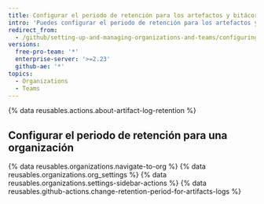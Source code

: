 ```yaml
---
title: Configurar el periodo de retención para los artefactos y bitácoras de las GitHub actions en tu organización
intro: 'Puedes configurar el periodo de retención para los artefactos y las bitácoras de {% data variables.product.prodname_actions %} en tu organización.'
redirect_from:
  - /github/setting-up-and-managing-organizations-and-teams/configuring-the-retention-period-for-github-actions-artifacts-and-logs-in-your-organization
versions:
  free-pro-team: '*'
  enterprise-server: '>=2.23'
  github-ae: '*'
topics:
  - Organizations
  - Teams
---
```


{% data reusables.actions.about-artifact-log-retention %}

## Configurar el periodo de retención para una organización

{% data reusables.organizations.navigate-to-org %}
{% data reusables.organizations.org_settings %}
{% data reusables.organizations.settings-sidebar-actions %}
{% data reusables.github-actions.change-retention-period-for-artifacts-logs  %}
